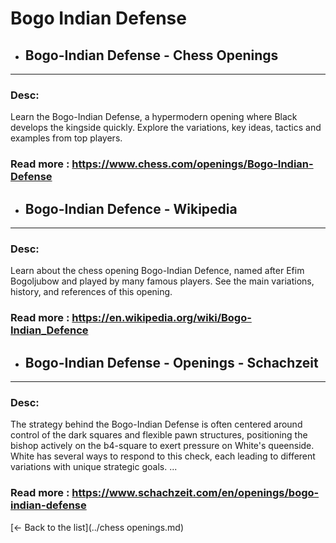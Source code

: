 # Bogo Indian Defense
- ## **Bogo-Indian Defense - Chess Openings** 

---
### Desc: 
 Learn the Bogo-Indian Defense, a hypermodern opening where Black develops the kingside quickly. Explore the variations, key ideas, tactics and examples from top players. 
### Read more : https://www.chess.com/openings/Bogo-Indian-Defense 
- ## **Bogo-Indian Defence - Wikipedia** 

---
### Desc: 
 Learn about the chess opening Bogo-Indian Defence, named after Efim Bogoljubow and played by many famous players. See the main variations, history, and references of this opening. 
### Read more : https://en.wikipedia.org/wiki/Bogo-Indian_Defence 
- ## **Bogo-Indian Defense - Openings - Schachzeit** 

---
### Desc: 
 The strategy behind the Bogo-Indian Defense is often centered around control of the dark squares and flexible pawn structures, positioning the bishop actively on the b4-square to exert pressure on White's queenside. White has several ways to respond to this check, each leading to different variations with unique strategic goals. ... 
### Read more : https://www.schachzeit.com/en/openings/bogo-indian-defense 


[← Back to the list](../chess openings.md)